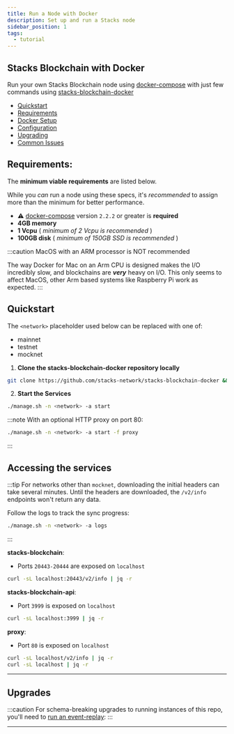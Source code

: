 ```yaml
---
title: Run a Node with Docker
description: Set up and run a Stacks node
sidebar_position: 1
tags:
  - tutorial
---
```


## Stacks Blockchain with Docker

Run your own Stacks Blockchain node using [docker-compose](https://docs.docker.com/compose/) with just few commands using [stacks-blockchain-docker](https://github.com/stacks-network/stacks-blockchain-docker)

- [Quickstart](./run-a-node#quickstart)
- [Requirements](https://github.com/stacks-network/stacks-blockchain-docker/blob/master/docs/requirements.md)
- [Docker Setup](https://github.com/stacks-network/stacks-blockchain-docker/blob/master/docs/docker.md)
- [Configuration](https://github.com/stacks-network/stacks-blockchain-docker/blob/master/docs/config.md)
- [Upgrading](https://github.com/stacks-network/stacks-blockchain-docker/blob/master/docs/upgrade.md)
- [Common Issues](https://github.com/stacks-network/stacks-blockchain-docker/blob/master/docs/issues.md)

## **Requirements:**

The **minimum viable requirements** are listed below.

While you _can_ run a node using these specs, it's _recommended_ to assign more than the minimum for better performance.

- ⚠️ [docker-compose](https://docs.docker.com/compose/install/) version `2.2.2` or greater is **required**
- **4GB memory**
- **1 Vcpu** ( _minimum of 2 Vcpu is recommended_ )
- **100GB disk** ( _minimum of 150GB SSD is recommended_ )

:::caution MacOS with an ARM processor is NOT recommended

The way Docker for Mac on an Arm CPU is designed makes the I/O incredibly slow, and blockchains are **_very_** heavy on I/O.
This only seems to affect MacOS, other Arm based systems like Raspberry Pi work as expected.
:::

## **Quickstart**

The `<network>` placeholder used below can be replaced with one of:

- mainnet
- testnet
- mocknet

1. **Clone the stacks-blockchain-docker repository locally**

```bash
git clone https://github.com/stacks-network/stacks-blockchain-docker && cd stacks-blockchain-docker
```

2. **Start the Services**

```bash
./manage.sh -n <network> -a start
```

:::note With an optional HTTP proxy on port 80:

```bash
./manage.sh -n <network> -a start -f proxy
```

:::

## **Accessing the services**

:::tip
For networks other than `mocknet`, downloading the initial headers can take several minutes. Until the headers are downloaded, the `/v2/info` endpoints won't return any data.

Follow the logs to track the sync progress:

```bash
./manage.sh -n <network> -a logs
```

:::

**stacks-blockchain**:

- Ports `20443-20444` are exposed on `localhost`

```bash
curl -sL localhost:20443/v2/info | jq -r
```

**stacks-blockchain-api**:

- Port `3999` is exposed on `localhost`

```bash
curl -sL localhost:3999 | jq -r
```

**proxy**:

- Port `80` is exposed on `localhost`

```bash
curl -sL localhost/v2/info | jq -r
curl -sL localhost | jq -r
```

---

## Upgrades

:::caution
For schema-breaking upgrades to running instances of this repo, you'll need to [run an event-replay](https://github.com/stacks-network/stacks-blockchain-docker/blob/master/docs/upgrade.md):
:::

---
